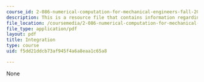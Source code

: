 ```yaml
---
course_id: 2-086-numerical-computation-for-mechanical-engineers-fall-2014
description: This is a resource file that contains information regarding integration.
file_location: /coursemedia/2-086-numerical-computation-for-mechanical-engineers-fall-2014/f5dd21ddcb73af945f4a6a8eaa1c65a8_MIT2_086F14_Integration.pdf
file_type: application/pdf
layout: pdf
title: Integration
type: course
uid: f5dd21ddcb73af945f4a6a8eaa1c65a8

---
```

None